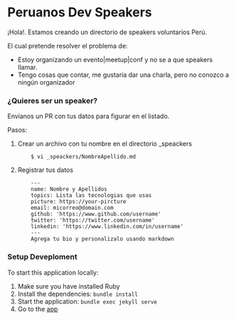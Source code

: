 # Peruanos Dev Speakers 

¡Hola!. Estamos creando un directorio de speakers voluntarios Perú.

El cual pretende resolver el problema de:

- Estoy organizando un evento|meetup|conf y no se a que speakers llamar.
- Tengo cosas que contar, me gustaría dar una charla, pero no conozco a ningún organizador

### ¿Quieres ser un speaker? 
Envíanos un PR con tus datos para figurar en el listado. 

Pasos: 
1. Crear un archivo con tu nombre en el directorio _speackers
    ```
        $ vi _speackers/NombreApellido.md
    ```
2. Registrar tus datos

    ```
        ---
        name: Nombre y Apellidos
        topics: Lista las tecnologias que usas
        picture: https://your-pircture
        email: micorreo@domain.com
        github: 'https://www.github.com/username'
        twitter: 'https://twitter.com/username'
        linkedin: 'https://www.linkedin.com/in/username' 
        ---
        Agrega tu bio y personalizalo usando markdown
    ```

### Setup Deveploment
To start this application locally:

1. Make sure you have installed Ruby
2. Install the dependencies: `bundle install`
3. Start the application: `bundle exec jekyll serve`
4. Go to the [app](http://127.0.0.1:4000)